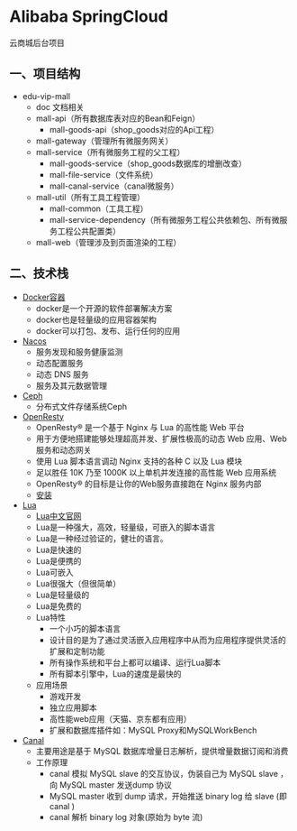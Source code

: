 # Alibaba SpringCloud 

云商城后台项目

## 一、项目结构

* edu-vip-mall
    * doc 文档相关
    * mall-api（所有数据库表对应的Bean和Feign）
        * mall-goods-api（shop_goods对应的Api工程）
    * mall-gateway（管理所有微服务网关）
    * mall-service（所有微服务工程的父工程）
        * mall-goods-service（shop_goods数据库的增删改查）
        * mall-file-service（文件系统）
        * mall-canal-service（canal微服务）
    * mall-util（所有工具工程管理）
        * mall-common（工具工程）
        * mall-service-dependency（所有微服务工程公共依赖包、所有微服务工程公共配置类）
    * mall-web（管理涉及到页面渲染的工程）
    
    
## 二、技术栈

* [Docker容器](https://www.docker.org.cn/) 
    * docker是一个开源的软件部署解决方案
    * docker也是轻量级的应用容器架构
    * docker可以打包、发布、运行任何的应用
* [Nacos](https://nacos.io/zh-cn/docs/what-is-nacos.html)
    * 服务发现和服务健康监测
    * 动态配置服务
    * 动态 DNS 服务
    * 服务及其元数据管理  
* [Ceph](https://ceph.com/en/)
    * 分布式文件存储系统Ceph
* [OpenResty](http://openresty.org/cn/)    
    * OpenResty® 是一个基于 Nginx 与 Lua 的高性能 Web 平台
    * 用于方便地搭建能够处理超高并发、扩展性极高的动态 Web 应用、Web 服务和动态网关
    * 使用 Lua 脚本语言调动 Nginx 支持的各种 C 以及 Lua 模块
    * 足以胜任 10K 乃至 1000K 以上单机并发连接的高性能 Web 应用系统
    * OpenResty® 的目标是让你的Web服务直接跑在 Nginx 服务内部
    * [安装](http://openresty.org/cn/installation.html)
* [Lua](http://www.lua.org/docs.html)
  * [Lua中文官网](https://zhuanlan.zhihu.com/p/73147795)
  * Lua是一种强大，高效，轻量级，可嵌入的脚本语言
  * Lua是一种经过验证的，健壮的语言。
  * Lua是快速的
  * Lua是便携的
  * Lua可嵌入
  * Lua很强大（但很简单）
  * Lua是轻量级的
  * Lua是免费的
  * Lua特性
    * 一个小巧的脚本语言
    * 设计目的是为了通过灵活嵌入应用程序中从而为应用程序提供灵活的扩展和定制功能
    * 所有操作系统和平台上都可以编译、运行Lua脚本
    * 所有脚本引擎中，Lua的速度是最快的
  * 应用场景
    * 游戏开发
    * 独立应用脚本
    * 高性能web应用（天猫、京东都有应用） 
    * 扩展和数据库插件如：MySQL Proxy和MySQLWorkBench
* [Canal](https://github.com/alibaba/canal)    
    * 主要用途是基于 MySQL 数据库增量日志解析，提供增量数据订阅和消费
    * 工作原理
        * canal 模拟 MySQL slave 的交互协议，伪装自己为 MySQL slave ，向 MySQL master 发送dump 协议
        * MySQL master 收到 dump 请求，开始推送 binary log 给 slave (即 canal )
        * canal 解析 binary log 对象(原始为 byte 流)
